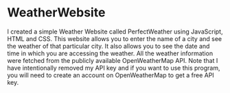 # WeatherWebsite

I created a simple Weather Website called PerfectWeather using JavaScript, HTML and CSS. This website allows you to enter the name of a city and see the weather of that particular city. It also allows you to see the date and time in which you are accessing the weather. All the weather information were fetched from the publicly available OpenWeatherMap API. Note that I have intentionally removed my API key and if you want to use this program, you will need to create an account on OpenWeatherMap to get a free API key. 
